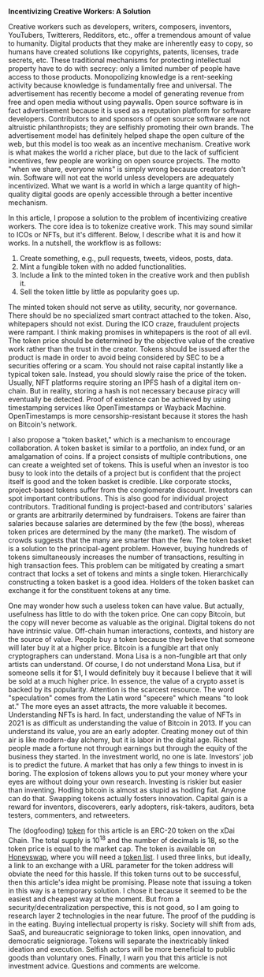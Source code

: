 **Incentivizing Creative Workers: A Solution**

Creative workers such as developers, writers, composers, inventors, YouTubers, Twitterers, Redditors, etc., offer a tremendous amount of value to humanity.
Digital products that they make are inherently easy to copy, so humans have created solutions like copyrights, patents, licenses, trade secrets, etc.
These traditional mechanisms for protecting intellectual property have to do with secrecy: only a limited number of people have access to those products.
Monopolizing knowledge is a rent-seeking activity because knowledge is fundamentally free and universal.
The advertisement has recently become a model of generating revenue from free and open media without using paywalls.
Open source software is in fact advertisement because it is used as a reputation platform for software developers.
Contributors to and sponsors of open source software are not altruistic philanthropists; they are selfishly promoting their own brands.
The advertisement model has definitely helped shape the open culture of the web, but this model is too weak as an incentive mechanism.
Creative work is what makes the world a richer place, but due to the lack of sufficient incentives, few people are working on open source projects.
The motto "when we share, everyone wins" is simply wrong because creators don't win.
Software will not eat the world unless developers are adequately incentivized.
What we want is a world in which a large quantity of high-quality digital goods are openly accessible through a better incentive mechanism.

In this article, I propose a solution to the problem of incentivizing creative workers.
The core idea is to tokenize creative work.
This may sound similar to ICOs or NFTs, but it's different.
Below, I describe what it is and how it works.
In a nutshell, the workflow is as follows:

1. Create something, e.g., pull requests, tweets, videos, posts, data.
2. Mint a fungible token with no added functionalities.
3. Include a link to the minted token in the creative work and then publish it.
4. Sell the token little by little as popularity goes up.

The minted token should not serve as utility, security, nor governance.
There should be no specialized smart contract attached to the token.
Also, whitepapers should not exist.
During the ICO craze, fraudulent projects were rampant.
I think making promises in whitepapers is the root of all evil.
The token price should be determined by the objective value of the creative work rather than the trust in the creator.
Tokens should be issued after the product is made in order to avoid being considered by SEC to be a securities offering or a scam.
You should not raise capital instantly like a typical token sale.
Instead, you should slowly raise the price of the token.
Usually, NFT platforms require storing an IPFS hash of a digital item on-chain.
But in reality, storing a hash is not necessary because piracy will eventually be detected.
Proof of existence can be achieved by using timestamping services like OpenTimestamps or Wayback Machine.
OpenTimestamps is more censorship-resistant because it stores the hash on Bitcoin's network.

I also propose a "token basket," which is a mechanism to encourage collaboration.
A token basket is similar to a portfolio, an index fund, or an amalgamation of coins.
If a project consists of multiple contributions, one can create a weighted set of tokens.
This is useful when an investor is too busy to look into the details of a project but is confident that the project itself is good and the token basket is credible.
Like corporate stocks, project-based tokens suffer from the conglomerate discount.
Investors can spot important contributions.
This is also good for individual project contributors.
Traditional funding is project-based and contributors' salaries or grants are arbitrarily determined by fundraisers.
Tokens are fairer than salaries because salaries are determined by the few (the boss), whereas token prices are determined by the many (the market).
The wisdom of crowds suggests that the many are smarter than the few.
The token basket is a solution to the principal-agent problem.
However, buying hundreds of tokens simultaneously increases the number of transactions, resulting in high transaction fees.
This problem can be mitigated by creating a smart contract that locks a set of tokens and mints a single token.
Hierarchically constructing a token basket is a good idea.
Holders of the token basket can exchange it for the constituent tokens at any time.

One may wonder how such a useless token can have value.
But actually, usefulness has little to do with the token price.
One can copy Bitcoin, but the copy will never become as valuable as the original.
Digital tokens do not have intrinsic value.
Off-chain human interactions, contexts, and history are the source of value.
People buy a token because they believe that someone will later buy it at a higher price.
Bitcoin is a fungible art that only cryptographers can understand.
Mona Lisa is a non-fungible art that only artists can understand.
Of course, I do not understand Mona Lisa, but if someone sells it for $1, I would definitely buy it because I believe that it will be sold at a much higher price.
In essence, the value of a crypto asset is backed by its popularity.
Attention is the scarcest resource.
The word "speculation" comes from the Latin word "specere" which means "to look at."
The more eyes an asset attracts, the more valuable it becomes.
Understanding NFTs is hard.
In fact, understanding the value of NFTs in 2021 is as difficult as understanding the value of Bitcoin in 2013.
If you can understand its value, you are an early adopter.
Creating money out of thin air is like modern-day alchemy, but it is labor in the digital age.
Richest people made a fortune not through earnings but through the equity of the business they started.
In the investment world, no one is late.
Investors' job is to predict the future.
A market that has only a few things to invest in is boring.
The explosion of tokens allows you to put your money where your eyes are without doing your own research.
Investing is riskier but easier than inventing.
Hodling bitcoin is almost as stupid as hodling fiat.
Anyone can do that.
Swapping tokens actually fosters innovation.
Capital gain is a reward for inventors, discoverers, early adopters, risk-takers, auditors, beta testers, commenters, and retweeters.

The (dogfooding) [token](https://blockscout.com/poa/xdai/address/0x4d9849Ad68Ae7E0636B5CABCDe5fC5D695a69717) for this article is an ERC-20 token on the xDai Chain.
The total supply is 10<sup>18</sup> and the number of decimals is 18, so the token price is equal to the market cap.
The token is available on [Honeyswap](https://honeyswap.org), where you will need a [token list](https://raw.githubusercontent.com/1392782/1392782/main/tokenlist.json).
I used three links, but ideally, a link to an exchange with a URL parameter for the token address will obviate the need for this hassle.
If this token turns out to be successful, then this article's idea might be promising.
Please note that issuing a token in this way is a temporary solution.
I chose it because it seemed to be the easiest and cheapest way at the moment.
But from a security/decentralization perspective, this is not good, so I am going to research layer 2 technologies in the near future.
The proof of the pudding is in the eating.
Buying intellectual property is risky.
Society will shift from ads, SaaS, and bureaucratic seigniorage to token links, open innovation, and democratic seigniorage.
Tokens will separate the inextricably linked ideation and execution.
Selfish actors will be more beneficial to public goods than voluntary ones.
Finally, I warn you that this article is not investment advice.
Questions and comments are welcome.
